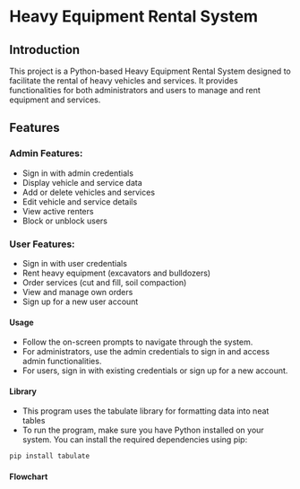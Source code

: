 # Heavy Equipment Rental System

## Introduction
This project is a Python-based Heavy Equipment Rental System designed to facilitate the rental of heavy vehicles and services. It provides functionalities for both administrators and users to manage and rent equipment and services.

## Features
### Admin Features:
- Sign in with admin credentials
- Display vehicle and service data
- Add or delete vehicles and services
- Edit vehicle and service details
- View active renters
- Block or unblock users

### User Features:
- Sign in with user credentials
- Rent heavy equipment (excavators and bulldozers)
- Order services (cut and fill, soil compaction)
- View and manage own orders
- Sign up for a new user account

#### Usage
- Follow the on-screen prompts to navigate through the system.
- For administrators, use the admin credentials to sign in and access admin functionalities.
- For users, sign in with existing credentials or sign up for a new account.

#### Library
- This program uses the tabulate library for formatting data into neat tables
- To run the program, make sure you have Python installed on your system. You can install the required dependencies using pip:
```bash
pip install tabulate
```
#### Flowchart


